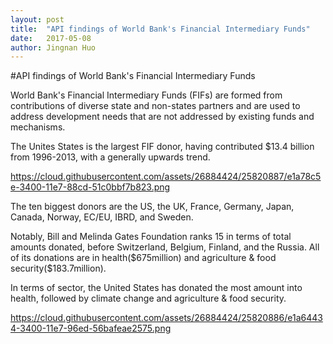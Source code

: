 ```yaml
---
layout: post
title:  "API findings of World Bank's Financial Intermediary Funds"
date:   2017-05-08
author: Jingnan Huo
---
```

#API findings of World Bank's Financial Intermediary Funds

World Bank's Financial Intermediary Funds (FIFs) are formed from contributions of diverse state and non-states partners and are used to address development needs that are not addressed by existing funds and mechanisms.

The Unites States is the largest FIF donor, having contributed $13.4 billion from 1996-2013, with a generally upwards trend.

https://cloud.githubusercontent.com/assets/26884424/25820887/e1a78c5e-3400-11e7-88cd-51c0bbf7b823.png

The ten biggest donors are the US, the UK, France, Germany, Japan, Canada, Norway, EC/EU, IBRD, and Sweden.

Notably, Bill and Melinda Gates Foundation ranks 15 in terms of total amounts donated, before Switzerland, Belgium, Finland, and the Russia. All of its donations are in health($675million) and agriculture & food security($183.7million).

In terms of sector, the United States has donated the most amount into health, followed by climate change and agriculture & food security.

https://cloud.githubusercontent.com/assets/26884424/25820886/e1a64434-3400-11e7-96ed-56bafeae2575.png
